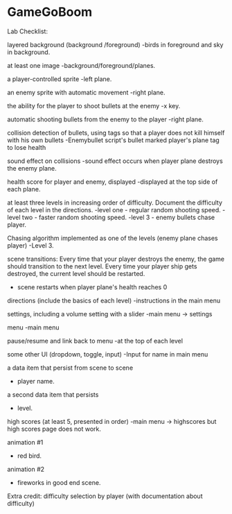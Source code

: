# GameGoBoom

Lab Checklist:

layered background (background  /foreground)
-birds in foreground and sky in background.

at least one image
-background/foreground/planes.

a player-controlled sprite
-left plane.

an enemy sprite with automatic movement
-right plane.

the ability for the player to shoot bullets at the enemy
-x key.

automatic shooting bullets from the enemy to the player
-right plane.

collision detection of bullets, using tags so that a player does not kill himself with his own bullets
-Enemybullet script's bullet marked player's plane tag to lose health

sound effect on collisions
-sound effect occurs when player plane destroys the enemy plane.

health score for player and enemy, displayed
-displayed at the top side of each plane.

at least three levels in increasing order of difficulty. Document the difficulty of each level in the directions.
-level one - regular random shooting speed.
-level two - faster random shooting speed.
-level 3 - enemy bullets chase player.

Chasing algorithm implemented as one of the levels (enemy plane chases player)
-Level 3.

scene transitions: Every time that your player destroys the enemy, the game should transition to the next level. Every time your player ship gets destroyed, the current level should be restarted.
- scene restarts when player plane's health reaches 0

directions (include the basics of each level)
-instructions in the main menu

settings, including a volume setting with a slider
-main menu -> settings

menu
-main menu

pause/resume and link back to menu
-at the top of each level

some other UI (dropdown, toggle, input)
-Input for name in main menu

a data item that persist from scene to scene
- player name.

a second data item that persists
- level.

high scores (at least 5, presented in order)
-main menu -> highscores but high scores page does not work.

animation #1
- red bird.

animation #2
- fireworks in good end scene.

Extra credit: difficulty selection by player (with documentation about difficulty)
